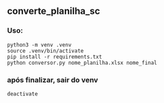 ## converte_planilha_sc

### Uso:
```
python3 -m venv .venv
source .venv/bin/activate
pip install -r requirements.txt
python conversor.py nome_planilha.xlsx nome_final
```
### após finalizar, sair do venv
```
deactivate
```